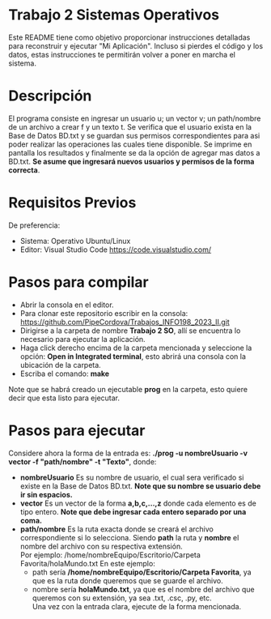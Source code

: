 # Trabajo 2 Sistemas Operativos

Este README tiene como objetivo proporcionar instrucciones detalladas para reconstruir y ejecutar "Mi Aplicación". Incluso si pierdes el código y los datos, estas instrucciones te permitirán volver a poner en marcha el sistema.  

# Descripción  
El programa consiste en ingresar un usuario u; un vector v; un path/nombre de un archivo a crear f y un texto t. Se verifica que el usuario exista en la Base de Datos BD.txt y se guardan sus permisos correspondientes para asi poder realizar las operaciones las cuales tiene disponible. Se imprime en pantalla los resultados y finalmente se da la opción de agregar mas datos a BD.txt. **Se asume que ingresará nuevos usuarios y permisos de la forma correcta**.

# Requisitos Previos

De preferencia:
  - Sistema: Operativo Ubuntu/Linux
  - Editor: Visual Studio Code https://code.visualstudio.com/

# Pasos para compilar
  - Abrir la consola en el editor.
  - Para clonar este repositorio escribir en la consola: https://github.com/PipeCordova/Trabajos_INFO198_2023_II.git
  - Dirigirse a la carpeta de nombre **Trabajo 2 SO**, allí se encuentra lo necesario para ejecutar la aplicación.
  - Haga click derecho encima de la carpeta mencionada y seleccione la opción: **Open in Integrated terminal**, esto abrirá una consola con la ubicación de la carpeta.
  - Escriba el comando: **make**

Note que se habrá creado un ejecutable **prog** en la carpeta, esto quiere decir que esta listo para ejecutar.

# Pasos para ejecutar
Considere ahora la forma de la entrada es: **./prog -u nombreUsuario -v vector -f "path/nombre" -t "Texto"**, donde:
  - **nombreUsuario** Es su nombre de usuario, el cual sera verificado si existe en la Base de Datos BD.txt. **Note que su nombre se usuario debe ir sin espacios.**
  - **vector** Es un vector de la forma **a,b,c,...,z** donde cada elemento es de tipo entero. **Note que debe ingresar cada entero separado por una coma.**
  - **path/nombre** Es la ruta exacta donde se creará el archivo correspondiente si lo selecciona. Siendo **path** la ruta y **nombre** el nombre del archivo con su respectiva extensión.  
    Por ejemplo: /home/nombreEquipo/Escritorio/Carpeta Favorita/holaMundo.txt
    En este ejemplo:
      - path sería **/home/nombreEquipo/Escritorio/Carpeta Favorita**, ya que es la ruta donde queremos que se guarde el archivo.
      - nombre sería **holaMundo.txt**, ya que es el nombre del archivo que queremos con su extensión, ya sea .txt, .csc, .py, etc.  
Una vez con la entrada clara, ejecute de la forma mencionada.


    

    














